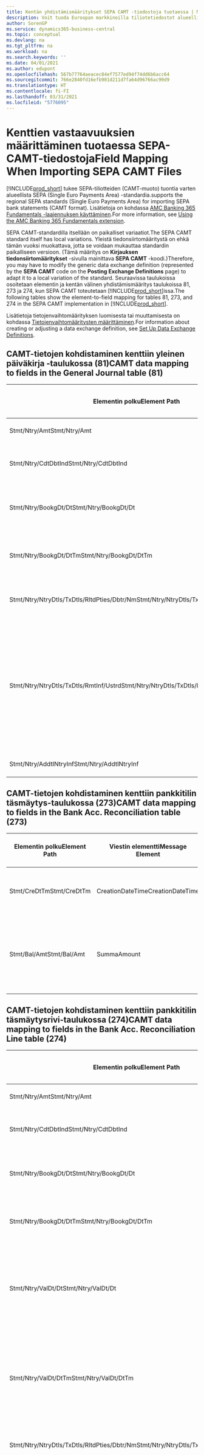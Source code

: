 ```yaml
---
title: Kentän yhdistämismääritykset SEPA CAMT -tiedostoja tuotaessa | Microsoft Docs
description: Voit tuoda Euroopan markkinoilla tiliotetiedostot alueellisen SEPA (Single Euro Payments Area) -standardin mukaisessa muodossa.
author: SorenGP
ms.service: dynamics365-business-central
ms.topic: conceptual
ms.devlang: na
ms.tgt_pltfrm: na
ms.workload: na
ms.search.keywords: ''
ms.date: 04/01/2021
ms.author: edupont
ms.openlocfilehash: 567b77764aeacec84ef7577ed94f74dd6b6acc64
ms.sourcegitcommit: 766e2840fd16efb901d211d7fa64d96766ac99d9
ms.translationtype: HT
ms.contentlocale: fi-FI
ms.lasthandoff: 03/31/2021
ms.locfileid: "5776095"
---
```

# <a name="field-mapping-when-importing-sepa-camt-files"></a><span data-ttu-id="77c71-103">Kenttien vastaavuuksien määrittäminen tuotaessa SEPA-CAMT-tiedostoja</span><span class="sxs-lookup"><span data-stu-id="77c71-103">Field Mapping When Importing SEPA CAMT Files</span></span>
[!INCLUDE[prod_short](includes/prod_short.md)] <span data-ttu-id="77c71-104">tukee SEPA-tiliotteiden (CAMT-muoto) tuontia varten alueellista SEPA (Single Euro Payments Area) -standardia.</span><span class="sxs-lookup"><span data-stu-id="77c71-104">supports the regional SEPA standards (Single Euro Payments Area) for importing SEPA bank statements (CAMT format).</span></span> <span data-ttu-id="77c71-105">Lisätietoja on kohdassa [AMC Banking 365 Fundamentals -laajennuksen käyttäminen](ui-extensions-amc-banking.md).</span><span class="sxs-lookup"><span data-stu-id="77c71-105">For more information, see [Using the AMC Banking 365 Fundamentals extension](ui-extensions-amc-banking.md).</span></span>  

 <span data-ttu-id="77c71-106">SEPA CAMT-standardilla itsellään on paikalliset variaatiot.</span><span class="sxs-lookup"><span data-stu-id="77c71-106">The SEPA CAMT standard itself has local variations.</span></span> <span data-ttu-id="77c71-107">Yleistä tiedonsiirtomääritystä on ehkä tämän vuoksi muokattava, jotta se voidaan mukauttaa standardin paikalliseen versioon. (Tämä määritys on **Kirjauksen tiedonsiirtomääritykset** -sivulla mainittava **SEPA CAMT** -koodi.)</span><span class="sxs-lookup"><span data-stu-id="77c71-107">Therefore, you may have to modify the generic data exchange definition (represented by the **SEPA CAMT** code on the **Posting Exchange Definitions** page) to adapt it to a local variation of the standard.</span></span> <span data-ttu-id="77c71-108">Seuraavissa taulukoissa osoitetaan elementin ja kentän välinen yhdistämismääritys taulukoissa 81, 273 ja 274, kun SEPA CAMT toteutetaan [!INCLUDE[prod_short](includes/prod_short.md)]issa.</span><span class="sxs-lookup"><span data-stu-id="77c71-108">The following tables show the element-to-field mapping for tables 81, 273, and 274 in the SEPA CAMT implementation in [!INCLUDE[prod_short](includes/prod_short.md)].</span></span>  

 <span data-ttu-id="77c71-109">Lisätietoja tietojenvaihtomäärityksen luomisesta tai muuttamisesta on kohdassa [Tietojenvaihtomääritysten määrittäminen](across-how-to-set-up-data-exchange-definitions.md).</span><span class="sxs-lookup"><span data-stu-id="77c71-109">For information about creating or adjusting a data exchange definition, see [Set Up Data Exchange Definitions](across-how-to-set-up-data-exchange-definitions.md).</span></span>  

## <a name="camt-data-mapping-to-fields-in-the-general-journal-table-81"></a><span data-ttu-id="77c71-110">CAMT-tietojen kohdistaminen kenttiin yleinen päiväkirja -taulukossa (81)</span><span class="sxs-lookup"><span data-stu-id="77c71-110">CAMT data mapping to fields in the General Journal table (81)</span></span>  

|<span data-ttu-id="77c71-111">Elementin polku</span><span class="sxs-lookup"><span data-stu-id="77c71-111">Element Path</span></span>|<span data-ttu-id="77c71-112">Viestin elementti</span><span class="sxs-lookup"><span data-stu-id="77c71-112">Message Element</span></span>|<span data-ttu-id="77c71-113">Tietotyyppi</span><span class="sxs-lookup"><span data-stu-id="77c71-113">Data Type</span></span>|<span data-ttu-id="77c71-114">Kuvaus</span><span class="sxs-lookup"><span data-stu-id="77c71-114">Description</span></span>|<span data-ttu-id="77c71-115">Negatiivisen etumerkin tunniste</span><span class="sxs-lookup"><span data-stu-id="77c71-115">Negative-Sign Identifier</span></span>|<span data-ttu-id="77c71-116">Kentän nro</span><span class="sxs-lookup"><span data-stu-id="77c71-116">Field No.</span></span>|<span data-ttu-id="77c71-117">Kentän nimi</span><span class="sxs-lookup"><span data-stu-id="77c71-117">Field Name</span></span>|  
|------------------|---------------------|---------------|-----------------|-------------------------------|---------------|----------------|  
|<span data-ttu-id="77c71-118">Stmt/Ntry/Amt</span><span class="sxs-lookup"><span data-stu-id="77c71-118">Stmt/Ntry/Amt</span></span>|<span data-ttu-id="77c71-119">Summa</span><span class="sxs-lookup"><span data-stu-id="77c71-119">Amount</span></span>|<span data-ttu-id="77c71-120">Desimaali</span><span class="sxs-lookup"><span data-stu-id="77c71-120">Decimal</span></span>|<span data-ttu-id="77c71-121">Rahamäärä käteiskirjauksessa</span><span class="sxs-lookup"><span data-stu-id="77c71-121">The amount of money in the cash entry</span></span>||<span data-ttu-id="77c71-122">13</span><span class="sxs-lookup"><span data-stu-id="77c71-122">13</span></span>|<span data-ttu-id="77c71-123">Summa</span><span class="sxs-lookup"><span data-stu-id="77c71-123">Amount</span></span>|  
|<span data-ttu-id="77c71-124">Stmt/Ntry/CdtDbtInd</span><span class="sxs-lookup"><span data-stu-id="77c71-124">Stmt/Ntry/CdtDbtInd</span></span>|<span data-ttu-id="77c71-125">CreditDebitIndicator</span><span class="sxs-lookup"><span data-stu-id="77c71-125">CreditDebitIndicator</span></span>|<span data-ttu-id="77c71-126">Teksti</span><span class="sxs-lookup"><span data-stu-id="77c71-126">Text</span></span>|<span data-ttu-id="77c71-127">Ilmaisee, onko tapahtuma kredit- vai debet-tapahtuma</span><span class="sxs-lookup"><span data-stu-id="77c71-127">Indicates whether the entry is a credit or a debit entry</span></span>|<span data-ttu-id="77c71-128">DBIT</span><span class="sxs-lookup"><span data-stu-id="77c71-128">DBIT</span></span>|<span data-ttu-id="77c71-129">13</span><span class="sxs-lookup"><span data-stu-id="77c71-129">13</span></span>|<span data-ttu-id="77c71-130">Summa</span><span class="sxs-lookup"><span data-stu-id="77c71-130">Amount</span></span>|  
|<span data-ttu-id="77c71-131">Stmt/Ntry/BookgDt/Dt</span><span class="sxs-lookup"><span data-stu-id="77c71-131">Stmt/Ntry/BookgDt/Dt</span></span>|<span data-ttu-id="77c71-132">Pvm</span><span class="sxs-lookup"><span data-stu-id="77c71-132">Date</span></span>|<span data-ttu-id="77c71-133">Pvm</span><span class="sxs-lookup"><span data-stu-id="77c71-133">Date</span></span>|<span data-ttu-id="77c71-134">Päivämäärä, jolloin kirjaus on tiliöity tilille tilinhallinnoijan kirjoissa</span><span class="sxs-lookup"><span data-stu-id="77c71-134">The date when an entry is posted to an account on the account servicer's books</span></span>||<span data-ttu-id="77c71-135">5</span><span class="sxs-lookup"><span data-stu-id="77c71-135">5</span></span>|<span data-ttu-id="77c71-136">Kirjauspvm</span><span class="sxs-lookup"><span data-stu-id="77c71-136">Posting Date</span></span>|  
|<span data-ttu-id="77c71-137">Stmt/Ntry/BookgDt/DtTm</span><span class="sxs-lookup"><span data-stu-id="77c71-137">Stmt/Ntry/BookgDt/DtTm</span></span>|<span data-ttu-id="77c71-138">DateTime</span><span class="sxs-lookup"><span data-stu-id="77c71-138">DateTime</span></span>|<span data-ttu-id="77c71-139">DateTime</span><span class="sxs-lookup"><span data-stu-id="77c71-139">DateTime</span></span>|<span data-ttu-id="77c71-140">Päivämäärä ja aika, jolloin kirjaus on tiliöity tilille tilinhallinnoijan kirjoissa</span><span class="sxs-lookup"><span data-stu-id="77c71-140">The date and time when an entry is posted to an account on the account servicer's books</span></span>||<span data-ttu-id="77c71-141">5</span><span class="sxs-lookup"><span data-stu-id="77c71-141">5</span></span>|<span data-ttu-id="77c71-142">Kirjauspvm</span><span class="sxs-lookup"><span data-stu-id="77c71-142">Posting Date</span></span>|  
|<span data-ttu-id="77c71-143">Stmt/Ntry/NtryDtls/TxDtls/RltdPties/Dbtr/Nm</span><span class="sxs-lookup"><span data-stu-id="77c71-143">Stmt/Ntry/NtryDtls/TxDtls/RltdPties/Dbtr/Nm</span></span>|<span data-ttu-id="77c71-144">Nimi</span><span class="sxs-lookup"><span data-stu-id="77c71-144">Name</span></span>|<span data-ttu-id="77c71-145">Teksti</span><span class="sxs-lookup"><span data-stu-id="77c71-145">Text</span></span>|<span data-ttu-id="77c71-146">Osallisen nimi, joka on velkaa rahasumman (viimeiselle) perijälle</span><span class="sxs-lookup"><span data-stu-id="77c71-146">The name of the party that owes an amount of money to the (ultimate) creditor</span></span>||<span data-ttu-id="77c71-147">1221</span><span class="sxs-lookup"><span data-stu-id="77c71-147">1221</span></span>|<span data-ttu-id="77c71-148">Maksajan tiedot</span><span class="sxs-lookup"><span data-stu-id="77c71-148">Payer Information</span></span>|  
|<span data-ttu-id="77c71-149">Stmt/Ntry/NtryDtls/TxDtls/RmtInf/Ustrd</span><span class="sxs-lookup"><span data-stu-id="77c71-149">Stmt/Ntry/NtryDtls/TxDtls/RmtInf/Ustrd</span></span>|<span data-ttu-id="77c71-150">Rakenteeton</span><span class="sxs-lookup"><span data-stu-id="77c71-150">Unstructured</span></span>|<span data-ttu-id="77c71-151">Teksti</span><span class="sxs-lookup"><span data-stu-id="77c71-151">Text</span></span>|<span data-ttu-id="77c71-152">Rakenteettomassa muodossa olevat tiedot, jotka on toimitettu sen tapahtuman kohdistamiseen/täsmäytykseen nimikkeillä, jotka maksun tulisi selvittää, esimerkiksi myyntireskontrajärjestelmän kaupallisten laskujen.</span><span class="sxs-lookup"><span data-stu-id="77c71-152">Information supplied to enable the matching/reconciliation of an entry with the items that the payment is intended to settle, such as commercial invoices in an accounts-receivable system, in an unstructured form</span></span>||<span data-ttu-id="77c71-153">8</span><span class="sxs-lookup"><span data-stu-id="77c71-153">8</span></span>|<span data-ttu-id="77c71-154">Kuvaus</span><span class="sxs-lookup"><span data-stu-id="77c71-154">Description</span></span>|  
|<span data-ttu-id="77c71-155">Stmt/Ntry/AddtlNtryInf</span><span class="sxs-lookup"><span data-stu-id="77c71-155">Stmt/Ntry/AddtlNtryInf</span></span>|<span data-ttu-id="77c71-156">LisätiedotMerkinnästä</span><span class="sxs-lookup"><span data-stu-id="77c71-156">AdditionalEntryInformation</span></span>|<span data-ttu-id="77c71-157">Teksti</span><span class="sxs-lookup"><span data-stu-id="77c71-157">Text</span></span>|<span data-ttu-id="77c71-158">Lisätietoja merkinnästä</span><span class="sxs-lookup"><span data-stu-id="77c71-158">Additional information about the entry</span></span>||<span data-ttu-id="77c71-159">1222</span><span class="sxs-lookup"><span data-stu-id="77c71-159">1222</span></span>|<span data-ttu-id="77c71-160">Tapahtuman tiedot</span><span class="sxs-lookup"><span data-stu-id="77c71-160">Transaction Information</span></span>|  

## <a name="camt-data-mapping-to-fields-in-the-bank-acc-reconciliation-table-273"></a><span data-ttu-id="77c71-161">CAMT-tietojen kohdistaminen kenttiin pankkitilin täsmäytys-taulukossa (273)</span><span class="sxs-lookup"><span data-stu-id="77c71-161">CAMT data mapping to fields in the Bank Acc. Reconciliation table (273)</span></span>  

|<span data-ttu-id="77c71-162">Elementin polku</span><span class="sxs-lookup"><span data-stu-id="77c71-162">Element Path</span></span>|<span data-ttu-id="77c71-163">Viestin elementti</span><span class="sxs-lookup"><span data-stu-id="77c71-163">Message Element</span></span>|<span data-ttu-id="77c71-164">Tietotyyppi</span><span class="sxs-lookup"><span data-stu-id="77c71-164">Data Type</span></span>|<span data-ttu-id="77c71-165">Kuvaus</span><span class="sxs-lookup"><span data-stu-id="77c71-165">Description</span></span>|<span data-ttu-id="77c71-166">Negatiivisen etumerkin tunniste</span><span class="sxs-lookup"><span data-stu-id="77c71-166">Negative-Sign Identifier</span></span>|<span data-ttu-id="77c71-167">Kentän nro</span><span class="sxs-lookup"><span data-stu-id="77c71-167">Field No.</span></span>|<span data-ttu-id="77c71-168">Kentän nimi</span><span class="sxs-lookup"><span data-stu-id="77c71-168">Field Name</span></span>|  
|------------------|---------------------|---------------|-----------------|-------------------------------|---------------|----------------|  
|<span data-ttu-id="77c71-169">Stmt/CreDtTm</span><span class="sxs-lookup"><span data-stu-id="77c71-169">Stmt/CreDtTm</span></span>|<span data-ttu-id="77c71-170">CreationDateTime</span><span class="sxs-lookup"><span data-stu-id="77c71-170">CreationDateTime</span></span>|<span data-ttu-id="77c71-171">Pvm</span><span class="sxs-lookup"><span data-stu-id="77c71-171">Date</span></span>|<span data-ttu-id="77c71-172">Päivämäärä ja kellonaika, jolloin sanoma luotiin.</span><span class="sxs-lookup"><span data-stu-id="77c71-172">The date and time when the message was created</span></span>||<span data-ttu-id="77c71-173">3</span><span class="sxs-lookup"><span data-stu-id="77c71-173">3</span></span>|<span data-ttu-id="77c71-174">Tiliotteen pvm</span><span class="sxs-lookup"><span data-stu-id="77c71-174">Statement Date</span></span>|  
|<span data-ttu-id="77c71-175">Stmt/Bal/Amt</span><span class="sxs-lookup"><span data-stu-id="77c71-175">Stmt/Bal/Amt</span></span>|<span data-ttu-id="77c71-176">Summa</span><span class="sxs-lookup"><span data-stu-id="77c71-176">Amount</span></span>|<span data-ttu-id="77c71-177">Desimaali</span><span class="sxs-lookup"><span data-stu-id="77c71-177">Decimal</span></span>|<span data-ttu-id="77c71-178">Summa, joka on seurasta kaikkien debet- ja kreditkirjausten summasta.</span><span class="sxs-lookup"><span data-stu-id="77c71-178">The amount resulting from the netted amounts for all debit and credit entries</span></span>||<span data-ttu-id="77c71-179">4</span><span class="sxs-lookup"><span data-stu-id="77c71-179">4</span></span>|<span data-ttu-id="77c71-180">Tiliotteen loppusaldo</span><span class="sxs-lookup"><span data-stu-id="77c71-180">Statement Ending Balance</span></span>|  

## <a name="camt-data-mapping-to-fields-in-the-bank-acc-reconciliation-line-table-274"></a><span data-ttu-id="77c71-181">CAMT-tietojen kohdistaminen kenttiin pankkitilin täsmäytysrivi-taulukossa (274)</span><span class="sxs-lookup"><span data-stu-id="77c71-181">CAMT data mapping to fields in the Bank Acc. Reconciliation Line table (274)</span></span>  

|<span data-ttu-id="77c71-182">Elementin polku</span><span class="sxs-lookup"><span data-stu-id="77c71-182">Element Path</span></span>|<span data-ttu-id="77c71-183">Viestin elementti</span><span class="sxs-lookup"><span data-stu-id="77c71-183">Message Element</span></span>|<span data-ttu-id="77c71-184">Tietotyyppi</span><span class="sxs-lookup"><span data-stu-id="77c71-184">Data Type</span></span>|<span data-ttu-id="77c71-185">Kuvaus</span><span class="sxs-lookup"><span data-stu-id="77c71-185">Description</span></span>|<span data-ttu-id="77c71-186">Negatiivisen etumerkin tunniste</span><span class="sxs-lookup"><span data-stu-id="77c71-186">Negative-Sign Identifier</span></span>|<span data-ttu-id="77c71-187">Kentän nro</span><span class="sxs-lookup"><span data-stu-id="77c71-187">Field No.</span></span>|<span data-ttu-id="77c71-188">Kentän nimi</span><span class="sxs-lookup"><span data-stu-id="77c71-188">Field Name</span></span>|  
|------------------|---------------------|---------------|-----------------|-------------------------------|---------------|----------------|  
|<span data-ttu-id="77c71-189">Stmt/Ntry/Amt</span><span class="sxs-lookup"><span data-stu-id="77c71-189">Stmt/Ntry/Amt</span></span>|<span data-ttu-id="77c71-190">Summa</span><span class="sxs-lookup"><span data-stu-id="77c71-190">Amount</span></span>|<span data-ttu-id="77c71-191">Desimaali</span><span class="sxs-lookup"><span data-stu-id="77c71-191">Decimal</span></span>|<span data-ttu-id="77c71-192">Rahamäärä käteiskirjauksessa</span><span class="sxs-lookup"><span data-stu-id="77c71-192">The amount of money in the cash entry</span></span>||<span data-ttu-id="77c71-193">7</span><span class="sxs-lookup"><span data-stu-id="77c71-193">7</span></span>|<span data-ttu-id="77c71-194">Tiliotteen summa</span><span class="sxs-lookup"><span data-stu-id="77c71-194">Statement Amount</span></span>|  
|<span data-ttu-id="77c71-195">Stmt/Ntry/CdtDbtInd</span><span class="sxs-lookup"><span data-stu-id="77c71-195">Stmt/Ntry/CdtDbtInd</span></span>|<span data-ttu-id="77c71-196">CreditDebitIndicator</span><span class="sxs-lookup"><span data-stu-id="77c71-196">CreditDebitIndicator</span></span>|<span data-ttu-id="77c71-197">Teksti</span><span class="sxs-lookup"><span data-stu-id="77c71-197">Text</span></span>|<span data-ttu-id="77c71-198">Ilmaisee, onko tapahtuma kredit- vai debet-tapahtuma</span><span class="sxs-lookup"><span data-stu-id="77c71-198">Indicates whether the entry is a credit or a debit entry</span></span>|<span data-ttu-id="77c71-199">DBIT</span><span class="sxs-lookup"><span data-stu-id="77c71-199">DBIT</span></span>|<span data-ttu-id="77c71-200">7</span><span class="sxs-lookup"><span data-stu-id="77c71-200">7</span></span>|<span data-ttu-id="77c71-201">Tiliotteen summa</span><span class="sxs-lookup"><span data-stu-id="77c71-201">Statement Amount</span></span>|  
|<span data-ttu-id="77c71-202">Stmt/Ntry/BookgDt/Dt</span><span class="sxs-lookup"><span data-stu-id="77c71-202">Stmt/Ntry/BookgDt/Dt</span></span>|<span data-ttu-id="77c71-203">Pvm</span><span class="sxs-lookup"><span data-stu-id="77c71-203">Date</span></span>|<span data-ttu-id="77c71-204">Pvm</span><span class="sxs-lookup"><span data-stu-id="77c71-204">Date</span></span>|<span data-ttu-id="77c71-205">Päivämäärä, jolloin kirjaus on tiliöity tilille tilinhallinnoijan kirjoissa</span><span class="sxs-lookup"><span data-stu-id="77c71-205">The date when an entry is posted to an account on the account servicer's books</span></span>||<span data-ttu-id="77c71-206">5</span><span class="sxs-lookup"><span data-stu-id="77c71-206">5</span></span>|<span data-ttu-id="77c71-207">Transaktiopvm</span><span class="sxs-lookup"><span data-stu-id="77c71-207">Transaction Date</span></span>|  
|<span data-ttu-id="77c71-208">Stmt/Ntry/BookgDt/DtTm</span><span class="sxs-lookup"><span data-stu-id="77c71-208">Stmt/Ntry/BookgDt/DtTm</span></span>|<span data-ttu-id="77c71-209">DateTime</span><span class="sxs-lookup"><span data-stu-id="77c71-209">DateTime</span></span>|<span data-ttu-id="77c71-210">DateTime</span><span class="sxs-lookup"><span data-stu-id="77c71-210">DateTime</span></span>|<span data-ttu-id="77c71-211">Päivämäärä ja aika, jolloin kirjaus on tiliöity tilille tilinhallinnoijan kirjoissa</span><span class="sxs-lookup"><span data-stu-id="77c71-211">The date and time when an entry is posted to an account on the account servicer's books</span></span>||<span data-ttu-id="77c71-212">5</span><span class="sxs-lookup"><span data-stu-id="77c71-212">5</span></span>|<span data-ttu-id="77c71-213">Transaktiopvm</span><span class="sxs-lookup"><span data-stu-id="77c71-213">Transaction Date</span></span>|  
|<span data-ttu-id="77c71-214">Stmt/Ntry/ValDt/Dt</span><span class="sxs-lookup"><span data-stu-id="77c71-214">Stmt/Ntry/ValDt/Dt</span></span>|<span data-ttu-id="77c71-215">Pvm</span><span class="sxs-lookup"><span data-stu-id="77c71-215">Date</span></span>|<span data-ttu-id="77c71-216">Pvm</span><span class="sxs-lookup"><span data-stu-id="77c71-216">Date</span></span>|<span data-ttu-id="77c71-217">Päivämäärä, jolloin varat tulevat käyttöön tilinomistajalle kredit-tiliöintitapauksessa, tai loppuu olemasta tilinomistajan käytössä Debet-tiliöintitapauksessa.</span><span class="sxs-lookup"><span data-stu-id="77c71-217">The date when assets become available to the account owner in case of a credit entry, or cease to be available to the account owner in case of a debit entry</span></span>||<span data-ttu-id="77c71-218">12</span><span class="sxs-lookup"><span data-stu-id="77c71-218">12</span></span>|<span data-ttu-id="77c71-219">Arvopvm</span><span class="sxs-lookup"><span data-stu-id="77c71-219">Value Date</span></span>|  
|<span data-ttu-id="77c71-220">Stmt/Ntry/ValDt/DtTm</span><span class="sxs-lookup"><span data-stu-id="77c71-220">Stmt/Ntry/ValDt/DtTm</span></span>|<span data-ttu-id="77c71-221">DateTime</span><span class="sxs-lookup"><span data-stu-id="77c71-221">DateTime</span></span>|<span data-ttu-id="77c71-222">DateTime</span><span class="sxs-lookup"><span data-stu-id="77c71-222">DateTime</span></span>|<span data-ttu-id="77c71-223">Päivämäärä ja aika, jolloin varat tulevat käyttöön tilinomistajalle kredit-tiliöintitapauksessa, tai loppuu olemasta tilinomistajan käytössä Debet-tiliöintitapauksessa.</span><span class="sxs-lookup"><span data-stu-id="77c71-223">The date and time when assets become available to the account owner in case of a credit entry, or cease to be available to the account owner in case of a debit entry</span></span>||<span data-ttu-id="77c71-224">12</span><span class="sxs-lookup"><span data-stu-id="77c71-224">12</span></span>|<span data-ttu-id="77c71-225">Arvopvm</span><span class="sxs-lookup"><span data-stu-id="77c71-225">Value Date</span></span>|  
|<span data-ttu-id="77c71-226">Stmt/Ntry/NtryDtls/TxDtls/RltdPties/Dbtr/Nm</span><span class="sxs-lookup"><span data-stu-id="77c71-226">Stmt/Ntry/NtryDtls/TxDtls/RltdPties/Dbtr/Nm</span></span>|<span data-ttu-id="77c71-227">Nimi</span><span class="sxs-lookup"><span data-stu-id="77c71-227">Name</span></span>|<span data-ttu-id="77c71-228">Teksti</span><span class="sxs-lookup"><span data-stu-id="77c71-228">Text</span></span>|<span data-ttu-id="77c71-229">Osallisen nimi, joka on velkaa rahasumman (viimeiselle) perijälle</span><span class="sxs-lookup"><span data-stu-id="77c71-229">The name of the party that owes an amount of money to the (ultimate) creditor</span></span>||<span data-ttu-id="77c71-230">15</span><span class="sxs-lookup"><span data-stu-id="77c71-230">15</span></span>|<span data-ttu-id="77c71-231">Maksajan tiedot</span><span class="sxs-lookup"><span data-stu-id="77c71-231">Payer Information</span></span>|  
|<span data-ttu-id="77c71-232">Stmt/Ntry/NtryDtls/TxDtls/RmtInf/Ustrd</span><span class="sxs-lookup"><span data-stu-id="77c71-232">Stmt/Ntry/NtryDtls/TxDtls/RmtInf/Ustrd</span></span>|<span data-ttu-id="77c71-233">Rakenteeton</span><span class="sxs-lookup"><span data-stu-id="77c71-233">Unstructured</span></span>|<span data-ttu-id="77c71-234">Teksti</span><span class="sxs-lookup"><span data-stu-id="77c71-234">Text</span></span>|<span data-ttu-id="77c71-235">Rakenteettomassa muodossa olevat tiedot, jotka on toimitettu sen tapahtuman kohdistamiseen/täsmäytykseen nimikkeillä, jotka maksun tulisi selvittää, esimerkiksi myyntireskontrajärjestelmän kaupallisten laskujen.</span><span class="sxs-lookup"><span data-stu-id="77c71-235">Information supplied to enable the matching/reconciliation of an entry with the items that the payment is intended to settle, such as commercial invoices in an accounts-receivable system, in an unstructured form</span></span>||<span data-ttu-id="77c71-236">6</span><span class="sxs-lookup"><span data-stu-id="77c71-236">6</span></span>|<span data-ttu-id="77c71-237">Kuvaus</span><span class="sxs-lookup"><span data-stu-id="77c71-237">Description</span></span>|  
|<span data-ttu-id="77c71-238">Stmt/Ntry/AddtlNtryInf</span><span class="sxs-lookup"><span data-stu-id="77c71-238">Stmt/Ntry/AddtlNtryInf</span></span>|<span data-ttu-id="77c71-239">LisätiedotMerkinnästä</span><span class="sxs-lookup"><span data-stu-id="77c71-239">AdditionalEntryInformation</span></span>|<span data-ttu-id="77c71-240">Teksti</span><span class="sxs-lookup"><span data-stu-id="77c71-240">Text</span></span>|<span data-ttu-id="77c71-241">Lisätietoja merkinnästä</span><span class="sxs-lookup"><span data-stu-id="77c71-241">Additional information about the entry</span></span>||<span data-ttu-id="77c71-242">16</span><span class="sxs-lookup"><span data-stu-id="77c71-242">16</span></span>|<span data-ttu-id="77c71-243">Tapahtuman tiedot</span><span class="sxs-lookup"><span data-stu-id="77c71-243">Transaction Information</span></span>|  

 <span data-ttu-id="77c71-244">Elementit **Ntry**-solmussa, jotka on tuotu [!INCLUDE[prod_short](includes/prod_short.md)] -järjestelmään, mutta joita ei ole kohdistettu mihinkään kenttiin, tallennetaan **Kirj. tiedonsiirron sarakemääritys** -taulukkoon.</span><span class="sxs-lookup"><span data-stu-id="77c71-244">Elements in the **Ntry** node that are imported into [!INCLUDE[prod_short](includes/prod_short.md)] but not mapped to any fields are stored in the **Posting Exch. Column Def** table.</span></span> <span data-ttu-id="77c71-245">Käyttäjät voivat tarkastella näitä elementtejä **Maksujen täsmäytyskirjauskansio**-, **Maksun kohdistus**- ja **Pankkitilin täsmäytys** -sivuilla valitsemalla **Pankin tiliotteen rivierittely** -toiminnon.</span><span class="sxs-lookup"><span data-stu-id="77c71-245">Users can view these elements from the **Payment Reconciliation Journal**, **Payment Application**, and **Bank Acc. Reconciliation** pages by choosing the **Bank Statement Line Details** action.</span></span> <span data-ttu-id="77c71-246">Lisätietoja on kohdassa [Maksujen täsmäyttäminen käyttämällä automaattista kohdistusta](receivables-how-reconcile-payments-auto-application.md).</span><span class="sxs-lookup"><span data-stu-id="77c71-246">For more information, see [Reconcile Payments Using Automatic Application](receivables-how-reconcile-payments-auto-application.md).</span></span>

> [!IMPORTANT]
> <span data-ttu-id="77c71-247">CAMT-tiliotteiden tuonnissa [!INCLUDE[prod_short](includes/prod_short.md)] edllyttää jokaisen tapahtuman olevan yksilöllinen, mikä tarkoittaa sitä, että CAMT-tiedoston *Stmt/Ntry/NtryDtls/TxDtls/Refs/EndToEndId*-tunnisteen **Tapahtumatunnus**-kentän tulee olla yksilöivä avoimen tilitäsmäytyksen sisällä.</span><span class="sxs-lookup"><span data-stu-id="77c71-247">In an import of CAMT bank statements, [!INCLUDE[prod_short](includes/prod_short.md)] expects each transaction to be unique, which means that the **Transaction ID** field that comes from the *Stmt/Ntry/NtryDtls/TxDtls/Refs/EndToEndId* tag in the CAMT file, must be unique within the open bank account reconciliation.</span></span> <span data-ttu-id="77c71-248">Jos tietoja ei ole olemassa, [!INCLUDE[prod_short](includes/prod_short.md)] jättää maksun huomiotta.</span><span class="sxs-lookup"><span data-stu-id="77c71-248">If the information is not present, [!INCLUDE[prod_short](includes/prod_short.md)] ignores the payment.</span></span> <span data-ttu-id="77c71-249">Jos samalla pankkitilillä on kirjattu aikaisempi pankin täsmäytys, jolla on sama tapahtumatunnus kuin tämänhetkisessä tuonnissa, nykyistä tapahtumaa ei täsmäytetä automaattisesti, mutta se voidaan silti tuoda.</span><span class="sxs-lookup"><span data-stu-id="77c71-249">If an earlier bank reconciliation on the same bank account was posted with the same transaction ID as on the current import, the current transaction will not automatically reconcile but can still be imported.</span></span>

## <a name="see-also"></a><span data-ttu-id="77c71-250">Katso myös</span><span class="sxs-lookup"><span data-stu-id="77c71-250">See Also</span></span>  
[<span data-ttu-id="77c71-251">Tiedonsiirron määrittäminen</span><span class="sxs-lookup"><span data-stu-id="77c71-251">Setting Up Data Exchange</span></span>](across-set-up-data-exchange.md)  
[<span data-ttu-id="77c71-252">Sähköinen tiedonsiirto</span><span class="sxs-lookup"><span data-stu-id="77c71-252">Exchanging Data Electronically</span></span>](across-data-exchange.md)  
<span data-ttu-id="77c71-253">[AMC Banking 365 Fundamentals -laajennuksen käyttäminen](ui-extensions-amc-banking.md) </span><span class="sxs-lookup"><span data-stu-id="77c71-253">[Using the AMC Banking 365 Fundamentals extension](ui-extensions-amc-banking.md) </span></span>  
[<span data-ttu-id="77c71-254">XML-mallien käyttäminen tietojenvaihtomääritysten valmisteluun</span><span class="sxs-lookup"><span data-stu-id="77c71-254">Use XML Schemas to Prepare Data Exchange Definitions</span></span>](across-how-to-use-xml-schemas-to-prepare-data-exchange-definitions.md)  
[<span data-ttu-id="77c71-255">Maksujen täsmäyttäminen käyttämällä automaattista kohdistusta</span><span class="sxs-lookup"><span data-stu-id="77c71-255">Reconcile Payments Using Automatic Application</span></span>](receivables-how-reconcile-payments-auto-application.md)  


[!INCLUDE[footer-include](includes/footer-banner.md)]